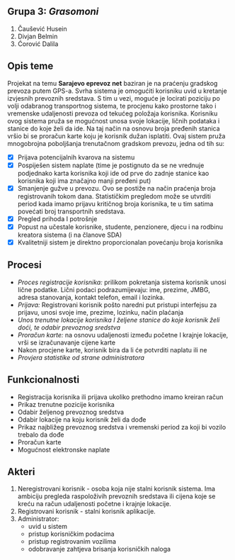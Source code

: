 ## Grupa 3: **_Grasomoni_**

1.	Čaušević Husein 
2.	Divjan Belmin 
3.	Ćorović Dalila

## Opis teme
Projekat na temu **Sarajevo eprevoz net** baziran je na praćenju gradskog prevoza putem GPS-a. Svrha sistema je omogućiti korisniku uvid u kretanje izvjesnih prevoznih sredstava. S tim u vezi, moguće je locirati poziciju po volji odabranog transportnog sistema, te procjenu kako prostorne tako i vremenske udaljenosti prevoza od tekućeg položaja korisnika. 
Korisniku ovog sistema pruža se mogućnost unosa svoje lokacije, ličnih podataka i stanice do koje želi da ide. Na taj način na osnovu broja pređenih stanica vršio bi se proračun karte koju je korisnik dužan isplatiti. 
Ovaj sistem pruža mnogobrojna poboljšanja trenutačnom gradskom prevozu, jedna od tih su:
- [x] Prijava potencijalnih kvarova na sistemu 
- [x] Pospiješen sistem naplate (time je postignuto da se ne vrednuje podjednako karta korisnika koji ide od prve do zadnje stanice kao korisnika koji ima značajno manji pređeni put)
- [x] Smanjenje gužve u prevozu. Ovo se postiže na način praćenja broja registrovanih tokom dana. Statističkim pregledom može se utvrditi period kada imamo prijavu kritičnog broja korisnika, te u tim satima povećati broj transportnih sredstava. 
- [x] Pregled prihoda I potrošnje
- [x] Popust na učestale korisnike, studente, penzionere, djecu i na rodbinu kreatora sistema (i na članove SDA)
- [x] Kvalitetniji sistem je direktno proporcionalan povećanju broja korisnika

## Procesi 
-	_Proces registracije korisnika:_ prilikom pokretanja sistema korisnik unosi lične podatke. Lični podaci podrazumijevaju: ime, prezime, JMBG, adresa stanovanja, kontakt telefon, email i lozinka.
-	_Prijava:_ Registrovani korisnik pošto naredni put pristupi interfejsu za prijavu, unosi svoje ime, prezime, lozinku, način plaćanja
-	_Unos trenutne lokacije korisnika I željene stanice do koje korisnik želi doći, te odabir prevoznog sredstva_
-	_Proračun karte:_ na osnovu udaljenosti između početne I krajnje lokacije, vrši se izračunavanje cijene karte 
-	Nakon procjene karte, korisnik bira da li će potvrditi naplatu ili ne
-   _Provjera statistike od strane administratora_

## Funkcionalnosti
-	Registracija korisnika ili prijava ukoliko prethodno imamo kreiran račun
-	Prikaz trenutne pozicije korisnika 
-	Odabir željenog prevoznog sredstva 
-	Odabir lokacije na koju korisnik želi da dođe
-	Prikaz najbližeg prevoznog sredstva i vremenski period za koji bi vozilo trebalo da dođe
-	Proračun karte 
-	Mogućnost elektronske naplate

## Akteri
1.	Neregistrovani korisnik - osoba koja nije stalni korisnik sistema. Ima ambiciju pregleda raspoloživih prevoznih sredstava ili cijena koje se kreću na račun udaljenosti početne i krajnje lokacije.
2.  Registrovani korisnik - stalni korisnik aplikacije.
3.	Administrator: 
    - uvid u sistem
    - pristup korisničkim podacima
    - pristup registrovanim vozilima
    - odobravanje zahtjeva brisanja korisničkih naloga
